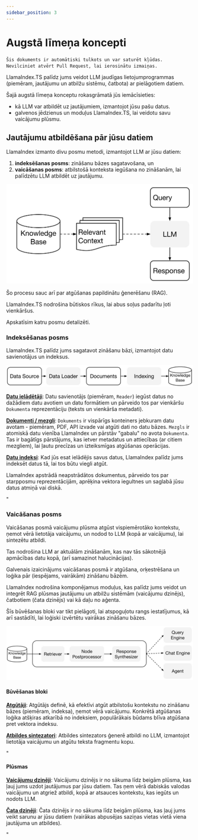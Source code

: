 ```yaml
---
sidebar_position: 3
---
```


# Augstā līmeņa koncepti

`Šis dokuments ir automātiski tulkots un var saturēt kļūdas. Nevilciniet atvērt Pull Request, lai ierosinātu izmaiņas.`

LlamaIndex.TS palīdz jums veidot LLM jaudīgas lietojumprogrammas (piemēram, jautājumu un atbilžu sistēmu, čatbota) ar pielāgotiem datiem.

Šajā augstā līmeņa konceptu rokasgrāmatā jūs iemācīsieties:

- kā LLM var atbildēt uz jautājumiem, izmantojot jūsu pašu datus.
- galvenos jēdzienus un moduļus LlamaIndex.TS, lai veidotu savu vaicājumu plūsmu.

## Jautājumu atbildēšana pār jūsu datiem

LlamaIndex izmanto divu posmu metodi, izmantojot LLM ar jūsu datiem:

1. **indeksēšanas posms**: zināšanu bāzes sagatavošana, un
2. **vaicāšanas posms**: atbilstošā konteksta iegūšana no zināšanām, lai palīdzētu LLM atbildēt uz jautājumu.

![](./_static/concepts/rag.jpg)

Šo procesu sauc arī par atgūšanas papildinātu ģenerēšanu (RAG).

LlamaIndex.TS nodrošina būtiskos rīkus, lai abus soļus padarītu ļoti vienkāršus.

Apskatīsim katru posmu detalizēti.

### Indeksēšanas posms

LlamaIndex.TS palīdz jums sagatavot zināšanu bāzi, izmantojot datu savienotājus un indeksus.

![](./_static/concepts/indexing.jpg)

[**Datu ielādētāji**](./modules/high_level/data_loader.md):
Datu savienotājs (piemēram, `Reader`) iegūst datus no dažādiem datu avotiem un datu formātiem un pārveido tos par vienkāršu `Dokumenta` reprezentāciju (teksts un vienkārša metadati).

[**Dokumenti / mezgli**](./modules/high_level/documents_and_nodes.md): `Dokuments` ir vispārīgs konteiners jebkuram datu avotam - piemēram, PDF, API izvade vai atgūti dati no datu bāzes. `Mezgls` ir atomiskā datu vienība LlamaIndex un pārstāv "gabalu" no avota `Dokumenta`. Tas ir bagātīgs pārstājums, kas ietver metadatus un attiecības (ar citiem mezgliem), lai ļautu precīzas un izteiksmīgas atgūšanas operācijas.

[**Datu indeksi**](./modules/high_level/data_index.md):
Kad jūs esat ielādējis savus datus, LlamaIndex palīdz jums indeksēt datus tā, lai tos būtu viegli atgūt.

LlamaIndex apstrādā neapstrādātos dokumentus, pārveido tos par starpposmu reprezentācijām, aprēķina vektora iegultnes un saglabā jūsu datus atmiņā vai diskā.

"

### Vaicāšanas posms

Vaicāšanas posmā vaicājumu plūsma atgūst vispiemērotāko kontekstu, ņemot vērā lietotāja vaicājumu,
un nodod to LLM (kopā ar vaicājumu), lai sintezētu atbildi.

Tas nodrošina LLM ar aktuālām zināšanām, kas nav tās sākotnējā apmācības datu kopā,
(arī samazinot halucinācijas).

Galvenais izaicinājums vaicāšanas posmā ir atgūšana, orķestrēšana un loģika pār (iespējams, vairākām) zināšanu bāzēm.

LlamaIndex nodrošina komponējamus moduļus, kas palīdz jums veidot un integrēt RAG plūsmas jautājumu un atbilžu sistēmām (vaicājumu dzinējs), čatbotiem (čata dzinējs) vai kā daļu no aģenta.

Šīs būvēšanas bloki var tikt pielāgoti, lai atspoguļotu rangs iestatījumus, kā arī sastādīti, lai loģiski izvērtētu vairākas zināšanu bāzes.

![](./_static/concepts/querying.jpg)

#### Būvēšanas bloki

[**Atgūtāji**](./modules/low_level/retriever.md):
Atgūtājs definē, kā efektīvi atgūt atbilstošu kontekstu no zināšanu bāzes (piemēram, indeksa), ņemot vērā vaicājumu.
Konkrētā atgūšanas loģika atšķiras atkarībā no indeksiem, populārākais būdams blīva atgūšana pret vektora indeksu.

[**Atbildes sintezatori**](./modules/low_level/response_synthesizer.md):
Atbildes sintezators ģenerē atbildi no LLM, izmantojot lietotāja vaicājumu un atgūtu teksta fragmentu kopu.

"

#### Plūsmas

[**Vaicājumu dzinēji**](./modules/high_level/query_engine.md):
Vaicājumu dzinējs ir no sākuma līdz beigām plūsma, kas ļauj jums uzdot jautājumus par jūsu datiem.
Tas ņem vērā dabiskās valodas vaicājumu un atgriež atbildi, kopā ar atsauces kontekstu, kas iegūts un nodots LLM.

[**Čata dzinēji**](./modules/high_level/chat_engine.md):
Čata dzinējs ir no sākuma līdz beigām plūsma, kas ļauj jums veikt sarunu ar jūsu datiem
(vairākas abpusējas saziņas vietas vietā viena jautājuma un atbildes).

"
